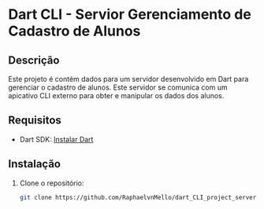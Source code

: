 # Dart CLI - Servior Gerenciamento de Cadastro de Alunos

## Descrição

Este projeto é contém dados para um servidor desenvolvido em Dart para gerenciar o cadastro de alunos. Este servidor se comunica com um apicativo CLI externo para obter e manipular os dados dos alunos.

## Requisitos

- Dart SDK: [Instalar Dart](https://dart.dev/get-dart)

## Instalação

1. Clone o repositório:

   ```sh
   git clone https://github.com/RaphaelvnMello/dart_CLI_project_server.git
